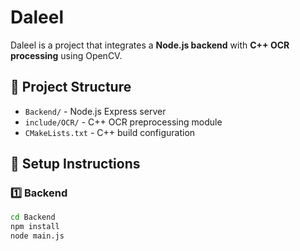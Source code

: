 # Daleel

Daleel is a project that integrates a **Node.js backend** with **C++ OCR processing** using OpenCV.

## 📂 Project Structure
- `Backend/` - Node.js Express server
- `include/OCR/` - C++ OCR preprocessing module
- `CMakeLists.txt` - C++ build configuration

## 🚀 Setup Instructions
### **1️⃣ Backend**
```bash
cd Backend
npm install
node main.js
